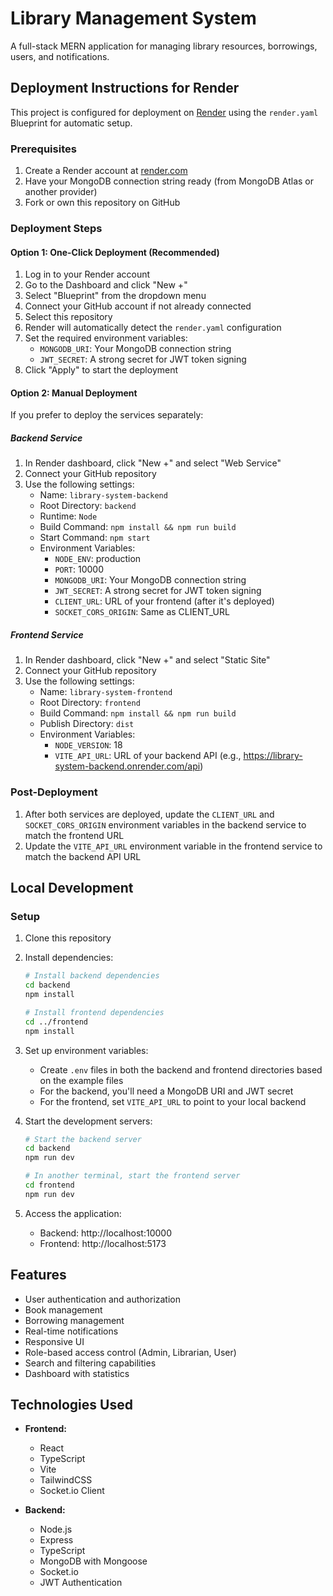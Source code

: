 # Library Management System

A full-stack MERN application for managing library resources, borrowings, users, and notifications.

## Deployment Instructions for Render

This project is configured for deployment on [Render](https://render.com) using the `render.yaml` Blueprint for automatic setup.

### Prerequisites

1. Create a Render account at [render.com](https://render.com)
2. Have your MongoDB connection string ready (from MongoDB Atlas or another provider)
3. Fork or own this repository on GitHub

### Deployment Steps

#### Option 1: One-Click Deployment (Recommended)

1. Log in to your Render account
2. Go to the Dashboard and click "New +"
3. Select "Blueprint" from the dropdown menu
4. Connect your GitHub account if not already connected
5. Select this repository
6. Render will automatically detect the `render.yaml` configuration
7. Set the required environment variables:
   - `MONGODB_URI`: Your MongoDB connection string
   - `JWT_SECRET`: A strong secret for JWT token signing
8. Click "Apply" to start the deployment

#### Option 2: Manual Deployment

If you prefer to deploy the services separately:

##### Backend Service

1. In Render dashboard, click "New +" and select "Web Service"
2. Connect your GitHub repository
3. Use the following settings:
   - Name: `library-system-backend`
   - Root Directory: `backend`
   - Runtime: `Node`
   - Build Command: `npm install && npm run build`
   - Start Command: `npm start`
   - Environment Variables:
     - `NODE_ENV`: production
     - `PORT`: 10000
     - `MONGODB_URI`: Your MongoDB connection string
     - `JWT_SECRET`: A strong secret for JWT token signing
     - `CLIENT_URL`: URL of your frontend (after it's deployed)
     - `SOCKET_CORS_ORIGIN`: Same as CLIENT_URL

##### Frontend Service

1. In Render dashboard, click "New +" and select "Static Site"
2. Connect your GitHub repository
3. Use the following settings:
   - Name: `library-system-frontend`
   - Root Directory: `frontend`
   - Build Command: `npm install && npm run build`
   - Publish Directory: `dist`
   - Environment Variables:
     - `NODE_VERSION`: 18
     - `VITE_API_URL`: URL of your backend API (e.g., https://library-system-backend.onrender.com/api)

### Post-Deployment

1. After both services are deployed, update the `CLIENT_URL` and `SOCKET_CORS_ORIGIN` environment variables in the backend service to match the frontend URL
2. Update the `VITE_API_URL` environment variable in the frontend service to match the backend API URL

## Local Development

### Setup

1. Clone this repository
2. Install dependencies:
   ```bash
   # Install backend dependencies
   cd backend
   npm install

   # Install frontend dependencies
   cd ../frontend
   npm install
   ```

3. Set up environment variables:
   - Create `.env` files in both the backend and frontend directories based on the example files
   - For the backend, you'll need a MongoDB URI and JWT secret
   - For the frontend, set `VITE_API_URL` to point to your local backend

4. Start the development servers:
   ```bash
   # Start the backend server
   cd backend
   npm run dev

   # In another terminal, start the frontend server
   cd frontend
   npm run dev
   ```

5. Access the application:
   - Backend: http://localhost:10000
   - Frontend: http://localhost:5173

## Features

- User authentication and authorization
- Book management
- Borrowing management
- Real-time notifications
- Responsive UI
- Role-based access control (Admin, Librarian, User)
- Search and filtering capabilities
- Dashboard with statistics

## Technologies Used

- **Frontend:**
  - React
  - TypeScript
  - Vite
  - TailwindCSS
  - Socket.io Client

- **Backend:**
  - Node.js
  - Express
  - TypeScript
  - MongoDB with Mongoose
  - Socket.io
  - JWT Authentication
